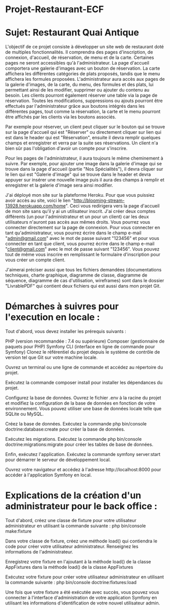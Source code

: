 # Projet-Restaurant-ECF

# Sujet: Restaurant Quai Antique

L'objectif de ce projet consiste à développer un site web de restaurant doté de multiples fonctionnalités. Il comprendra des pages d'inscription, de connexion, d'accueil, de réservation, de menu et de la carte. Certaines pages ne seront accessibles qu'à l'administrateur. La page d'accueil comportera une galerie d'images avec un bouton de réservation. La carte affichera les différentes catégories de plats proposés, tandis que le menu affichera les formules proposées. L'administrateur aura accès aux pages de la galerie d'images, de la carte, du menu, des formules et des plats, lui permettant ainsi de les modifier, supprimer ou ajouter du contenu au besoin. Les clients pourront également réserver une table via la page de réservation. Toutes les modifications, suppressions ou ajouts pourront être effectués par l'administrateur grâce aux boutons intégrés dans les différentes pages, tout comme la réservation, la carte et le menu pourront être affichés par les clients via les boutons associés.


Par exemple pour réserver, un client peut cliquer sur le bouton qui se trouve sur la page d'accueil qui est "Réserver" ou directement cliquer sur lien qui est dans le header qui est "Réservation", ensuite il devra remplir quelques champs et enregistrer et verra par la suite ses réservations. Un client n'a bien sûr pas l'obligation d'avoir un compte pour s'inscrire. 

Pour les pages de l'administrateur, il aura toujours le même cheminement à suivre. Par exemple, pour ajouter une image dans la galerie d'image qui se trouve dans la page d'accueil (partie "Nos Spécialités"), il devra cliquer sur le lien qui est "Galerie d'image" qui se trouve dans le header et devra appuyer sur insérer une nouvelle image puis il aura des champs à remplir et enregistrer et la galerie d'image sera ainsi modifier. 

J'ai déployé mon site sur la plateforme Heroku. Pour que vous puissiez avoir accès au site, voici le lien "http://blooming-stream-13928.herokuapp.com/home". Ceci vous redirigera vers la page d'accueil de mon site sans qu'il y ai un utilisateur inscrit. J'ai créer deux comptes différents (un pour l'administrateur et un pour un client) car les deux utilisateurs n'auront pas accès aux mêmes droits. Vous pourrez vous connecter directement sur la page de connexion. Pour vous connecter en tant qu'administrateur, vous pourrez écrire dans le champ e-mail "admin@gmail.com" avec le mot de passe suivant "123456" et pour vous connecter en tant que client, vous pourrez écrire dans le champ e-mail "client@gmail.com" avec le mot de passe suivant "123456". Vous pouvez tout de même vous inscrire en remplissant le formulaire d'inscription pour vous créer un compte client.

J'aimerai préciser aussi que tous les fichiers demandées (documentations techniques, charte graphique, diagramme de classe, diagramme de séquence, diagramme de cas d'utilisation, wireframes) sont dans le dossier "LivrablePDF" qui contient deux fichiers qui est aussi dans mon projet Git.

# Démarches à suivres pour l'execution en locale :

Tout d'abord, vous devez installer les prérequis suivants :

PHP (version recommandée : 7.4 ou supérieure)
Composer (gestionnaire de paquets pour PHP)
Symfony CLI (interface en ligne de commande pour Symfony)
Clonez le référentiel du projet depuis le système de contrôle de version tel que Git sur votre machine locale.

Ouvrez un terminal ou une ligne de commande et accédez au répertoire du projet.

Exécutez la commande composer install pour installer les dépendances du projet.

Configurez la base de données. Ouvrez le fichier .env à la racine du projet et modifiez la configuration de la base de données en fonction de votre environnement. Vous pouvez utiliser une base de données locale telle que SQLite ou MySQL.

Créez la base de données. Exécutez la commande php bin/console doctrine:database:create pour créer la base de données.

Exécutez les migrations. Exécutez la commande php bin/console doctrine:migrations:migrate pour créer les tables de base de données.

Enfin, exécutez l'application. Exécutez la commande symfony server:start pour démarrer le serveur de développement local.

Ouvrez votre navigateur et accédez à l'adresse http://localhost:8000 pour accéder à l'application Symfony en local.


# Explications de la création d'un administrateur pour le back office :

Tout d'abord, créez une classe de fixture pour votre utilisateur administrateur en utilisant la commande suivante : php bin/console make:fixture

Dans votre classe de fixture, créez une méthode load() qui contiendra le code pour créer votre utilisateur administrateur. Renseignez les informations de l'administrateur.

Enregistrez votre fixture en l'ajoutant à la méthode load() de la classe AppFixtures dans la méthode load() de la classe AppFixtures

Exécutez votre fixture pour créer votre utilisateur administrateur en utilisant la commande suivante : php bin/console doctrine:fixtures:load

Une fois que votre fixture a été exécutée avec succès, vous pouvez vous connecter à l'interface d'administration de votre application Symfony en utilisant les informations d'identification de votre nouvel utilisateur admin.

